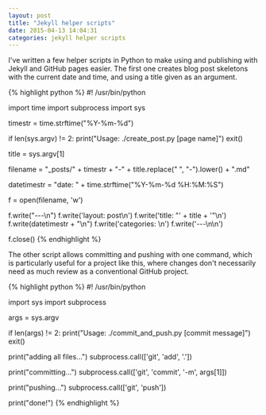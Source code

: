 ```yaml
---
layout: post
title: "Jekyll helper scripts"
date: 2015-04-13 14:04:31
categories: jekyll helper scripts
---
```


I've written a few helper scripts in Python to make using and publishing with Jekyll and GitHub pages easier. The first one creates blog post skeletons with the current date and time, and using a title given as an argument.

{% highlight python %}
#! /usr/bin/python

import time
import subprocess
import sys

timestr = time.strftime("%Y-%m-%d")

if len(sys.argv) != 2:
    print("Usage: ./create_post.py [page name]")
    exit()

title = sys.argv[1]

filename = "_posts/" + timestr + "-" + title.replace(" ", "-").lower() + ".md"

datetimestr = "date: " + time.strftime("%Y-%m-%d %H:%M:%S")

f = open(filename, 'w')

f.write("---\n")
f.write('layout: post\n')
f.write('title: "' + title + '"\n')
f.write(datetimestr + "\n")
f.write('categories: \n')
f.write('---\n\n')

f.close()
{% endhighlight %}

The other script allows committing and pushing with one command, which is particularly useful for a project like this, where changes don't necessarily need as much review as a conventional GitHub project.

{% highlight python %}
#! /usr/bin/python

import sys
import subprocess

args = sys.argv

if len(args) != 2:
    print("Usage: ./commit_and_push.py [commit message]")
	exit()

print("adding all files...")
subprocess.call(['git', 'add', '.'])

print("committing...")
subprocess.call(['git', 'commit', '-m', args[1]])

print("pushing...")
subprocess.call(['git', 'push'])

print("done!")
{% endhighlight %}
